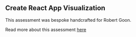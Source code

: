 ## Create React App Visualization

This assessment was bespoke handcrafted for Robert Goon.

Read more about this assessment [here](https://react.eogresources.com)
